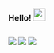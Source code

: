 ### Hello! <img src="https://media.giphy.com/media/hvRJCLFzcasrR4ia7z/giphy.gif" width="25px">

 ##
 
<div> 
  <a href="https://www.linkedin.com/in/luisreimberg" target="_blank"><img src="https://img.shields.io/badge/-LinkedIn-%230077B5?style=for-the-badge&logo=linkedin&logoColor=white" target="_blank"></a> 
    <a href="https://medium.com/@LuisReimberg" target="_blank"><img src="https://img.shields.io/badge/Medium-12100E?style=for-the-badge&logo=medium&logoColor=white" target="_blank"></a> 
  <a href = "mailto:luisgreimberg@gmail.com"><img src="https://img.shields.io/badge/Gmail-D14836?style=for-the-badge&logo=gmail&logoColor=white" target="_blank"></a>

</div>


<!--
